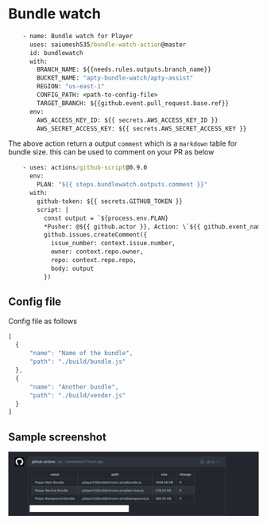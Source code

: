 # Bundle watch

```cmd
    - name: Bundle watch for Player
      uses: saiumesh535/bundle-watch-action@master
      id: bundlewatch
      with:
        BRANCH_NAME: ${{needs.rules.outputs.branch_name}}
        BUCKET_NAME: "apty-bundle-watch/apty-assist"
        REGION: "us-east-1"
        CONFIG_PATH: <path-to-config-file>
        TARGET_BRANCH: ${{github.event.pull_request.base.ref}}
      env:
        AWS_ACCESS_KEY_ID: ${{ secrets.AWS_ACCESS_KEY_ID }}
        AWS_SECRET_ACCESS_KEY: ${{ secrets.AWS_SECRET_ACCESS_KEY }}
```

The above action return a output `comment` which is a `markdown` table for bundle size. this can be used to comment on your PR as below

```cmd
    - uses: actions/github-script@0.9.0
      env:
        PLAN: "${{ steps.bundlewatch.outputs.comment }}"
      with:
        github-token: ${{ secrets.GITHUB_TOKEN }}
        script: |
          const output = `${process.env.PLAN}
          *Pusher: @${{ github.actor }}, Action: \`${{ github.event_name }}\`*`;
          github.issues.createComment({
            issue_number: context.issue.number,
            owner: context.repo.owner,
            repo: context.repo.repo,
            body: output
          })
```

## Config file

Config file as follows

```js
[
  {
      "name": "Name of the bundle",
      "path": "./build/bundle.js"
  },
  {
      "name": "Another bundle",
      "path": "./build/vendor.js"
  }
]

```

## Sample screenshot

![alt text](./assets/sample-screenshot.png "Title")
